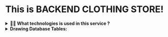 # This is BACKEND CLOTHING STORE!

<details>
  <summary><strong>👨‍💻 What technologies is used in this service ?</strong></summary><br />

  In Clothing Store's Backend is used Node.js with Express, other technologies associated to this was:

  - MYSQL: to database with relational datas;
  - SEQUELIZE: ORM Object Relational Mapping to make easier when we consult the MySql database without sql queries;
  - DOCKER: creating container to run the development and database;
  - EXPRESS: library in javascript to run in node environment that make's easy to start and works with API RESTFULL;
  - DOTENV: library to create environment that saves sensible words (like access in database)

</details>

<details>
  <summary><strong>Drawing Database Tables:</strong></summary><br />

  In Clothing Store's Backend is used Node.js with Express, other technologies associated to this was:

  - MYSQL: to database with relational datas;
  - SEQUELIZE: ORM Object Relational Mapping to make easier when we consult the MySql database without sql queries;
  - DOCKER: creating container to run the development and database;
  - EXPRESS: library in javascript to run in node environment that make's easy to start and works with API RESTFULL;
  - DOTENV: library to create environment that saves sensible words (like access in database)
  
</details>